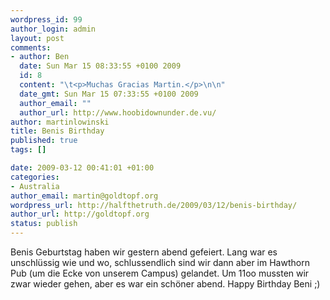 ```yaml
--- 
wordpress_id: 99
author_login: admin
layout: post
comments: 
- author: Ben
  date: Sun Mar 15 08:33:55 +0100 2009
  id: 8
  content: "\t<p>Muchas Gracias Martin.</p>\n\n"
  date_gmt: Sun Mar 15 07:33:55 +0100 2009
  author_email: ""
  author_url: http://www.hoobidownunder.de.vu/
author: martinlowinski
title: Benis Birthday
published: true
tags: []

date: 2009-03-12 00:41:01 +01:00
categories: 
- Australia
author_email: martin@goldtopf.org
wordpress_url: http://halfthetruth.de/2009/03/12/benis-birthday/
author_url: http://goldtopf.org
status: publish
---
```

Benis Geburtstag haben wir gestern abend gefeiert. Lang war es unschl&uuml;ssig wie und wo, schlussendlich sind wir dann aber im Hawthorn Pub (um die Ecke von unserem Campus) gelandet. Um 11oo mussten wir zwar wieder gehen, aber es war ein sch&ouml;ner abend. Happy Birthday Beni ;)
